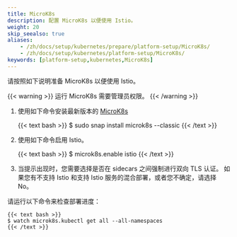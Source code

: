 ```yaml
---
title: MicroK8s
description: 配置 MicroK8s 以便使用 Istio。
weight: 20
skip_seealso: true
aliases:
    - /zh/docs/setup/kubernetes/prepare/platform-setup/MicroK8s/
    - /zh/docs/setup/kubernetes/platform-setup/MicroK8s/
keywords: [platform-setup,kubernetes,MicroK8s]
---
```


请按照如下说明准备 MicroK8s 以便使用 Istio。

{{< warning >}}
运行 MicroK8s 需要管理员权限。
{{< /warning >}}

1.  使用如下命令安装最新版本的 [MicroK8s](https://microk8s.io)

    {{< text bash >}}
    $ sudo snap install microk8s --classic
    {{< /text >}}

1.  使用如下命令启用 Istio。

    {{< text bash >}}
    $ microk8s.enable istio
    {{< /text >}}

1.  当提示出现时，您需要选择是否在 sidecars 之间强制进行双向 TLS 认证。
    如果您有不支持 Istio 和支持 Istio 服务的混合部署，或者您不确定，请选择 No。

请运行以下命令来检查部署进度：

    {{< text bash >}}
    $ watch microk8s.kubectl get all --all-namespaces
    {{< /text >}}